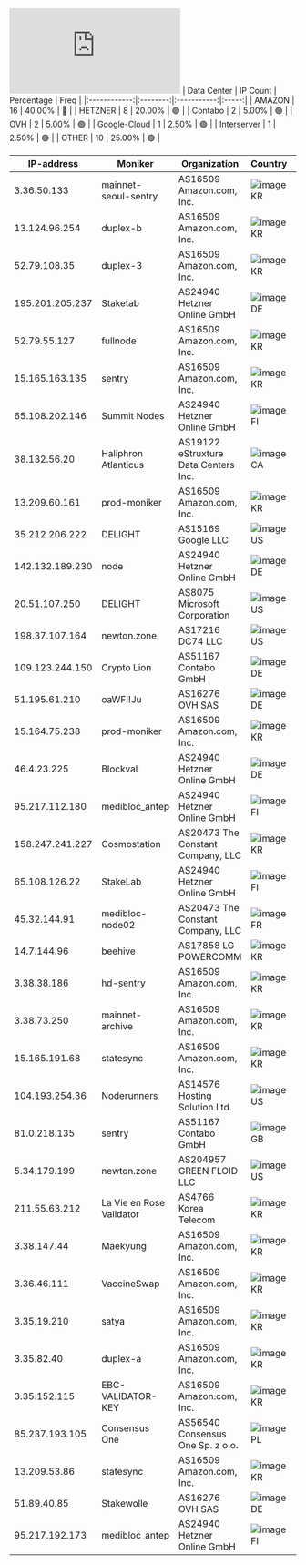 ![Diagramm](https://github.com/obajay/StateSync-snapshots/blob/main/Projects/Medibloc/1/README.md)
| Data Center | IP Count | Percentage | Freq |
|:------------:|:--------:|:-----------:|:-----:|
| AMAZON | 16 | 40.00% | 🔴 |
| HETZNER | 8 | 20.00% | 🟢 |
| Contabo | 2 | 5.00% | 🟢 |
| OVH | 2 | 5.00% | 🟢 |
| Google-Cloud | 1 | 2.50% | 🟢 |
| Interserver | 1 | 2.50% | 🟢 |
| OTHER | 10 | 25.00% | 🟢 |

<!-- START_TABLE -->
| IP-address | Moniker | Organization | Country | City |
|-------------|---------|---------------|---------|------|
| 3.36.50.133 | mainnet-seoul-sentry | AS16509 Amazon.com, Inc. | ![image](https://raw.githubusercontent.com/obajay/FlagKit/master/Assets/SVG/KR.svg) KR | Incheon |
| 13.124.96.254 | duplex-b | AS16509 Amazon.com, Inc. | ![image](https://raw.githubusercontent.com/obajay/FlagKit/master/Assets/SVG/KR.svg) KR | Incheon |
| 52.79.108.35 | duplex-3 | AS16509 Amazon.com, Inc. | ![image](https://raw.githubusercontent.com/obajay/FlagKit/master/Assets/SVG/KR.svg) KR | Incheon |
| 195.201.205.237 | Staketab | AS24940 Hetzner Online GmbH | ![image](https://raw.githubusercontent.com/madebybowtie/FlagKit/master/Assets/SVG/DE.svg) DE | Falkenstein |
| 52.79.55.127 | fullnode | AS16509 Amazon.com, Inc. | ![image](https://raw.githubusercontent.com/obajay/FlagKit/master/Assets/SVG/KR.svg) KR | Incheon |
| 15.165.163.135 | sentry | AS16509 Amazon.com, Inc. | ![image](https://raw.githubusercontent.com/obajay/FlagKit/master/Assets/SVG/KR.svg) KR | Incheon |
| 65.108.202.146 | Summit Nodes | AS24940 Hetzner Online GmbH | ![image](https://raw.githubusercontent.com/obajay/FlagKit/master/Assets/SVG/FI.svg) FI | Helsinki |
| 38.132.56.20 | Haliphron Atlanticus | AS19122 eStruxture Data Centers Inc. | ![image](https://raw.githubusercontent.com/obajay/FlagKit/master/Assets/SVG/CA.svg) CA | Etobicoke |
| 13.209.60.161 | prod-moniker | AS16509 Amazon.com, Inc. | ![image](https://raw.githubusercontent.com/obajay/FlagKit/master/Assets/SVG/KR.svg) KR | Incheon |
| 35.212.206.222 | DELIGHT | AS15169 Google LLC | ![image](https://raw.githubusercontent.com/obajay/FlagKit/master/Assets/SVG/US.svg) US | The Dalles |
| 142.132.189.230 | node | AS24940 Hetzner Online GmbH | ![image](https://raw.githubusercontent.com/madebybowtie/FlagKit/master/Assets/SVG/DE.svg) DE | Falkenstein |
| 20.51.107.250 | DELIGHT | AS8075 Microsoft Corporation | ![image](https://raw.githubusercontent.com/obajay/FlagKit/master/Assets/SVG/US.svg) US | Moses Lake |
| 198.37.107.164 | newton.zone | AS17216 DC74 LLC | ![image](https://raw.githubusercontent.com/obajay/FlagKit/master/Assets/SVG/US.svg) US | Charlotte |
| 109.123.244.150 | Crypto Lion | AS51167 Contabo GmbH | ![image](https://raw.githubusercontent.com/madebybowtie/FlagKit/master/Assets/SVG/DE.svg) DE | Düsseldorf |
| 51.195.61.210 | oaWFI!Ju | AS16276 OVH SAS | ![image](https://raw.githubusercontent.com/madebybowtie/FlagKit/master/Assets/SVG/DE.svg) DE | Frankfurt am Main |
| 15.164.75.238 | prod-moniker | AS16509 Amazon.com, Inc. | ![image](https://raw.githubusercontent.com/obajay/FlagKit/master/Assets/SVG/KR.svg) KR | Incheon |
| 46.4.23.225 | Blockval | AS24940 Hetzner Online GmbH | ![image](https://raw.githubusercontent.com/madebybowtie/FlagKit/master/Assets/SVG/DE.svg) DE | Falkenstein |
| 95.217.112.180 | medibloc_antep | AS24940 Hetzner Online GmbH | ![image](https://raw.githubusercontent.com/obajay/FlagKit/master/Assets/SVG/FI.svg) FI | Helsinki |
| 158.247.241.227 | Cosmostation | AS20473 The Constant Company, LLC | ![image](https://raw.githubusercontent.com/obajay/FlagKit/master/Assets/SVG/KR.svg) KR | Paripark |
| 65.108.126.22 | StakeLab | AS24940 Hetzner Online GmbH | ![image](https://raw.githubusercontent.com/obajay/FlagKit/master/Assets/SVG/FI.svg) FI | Helsinki |
| 45.32.144.91 | medibloc-node02 | AS20473 The Constant Company, LLC | ![image](https://raw.githubusercontent.com/obajay/FlagKit/master/Assets/SVG/FR.svg) FR | Aubervilliers |
| 14.7.144.96 | beehive | AS17858 LG POWERCOMM | ![image](https://raw.githubusercontent.com/obajay/FlagKit/master/Assets/SVG/KR.svg) KR | Cheongju-si |
| 3.38.38.186 | hd-sentry | AS16509 Amazon.com, Inc. | ![image](https://raw.githubusercontent.com/obajay/FlagKit/master/Assets/SVG/KR.svg) KR | Incheon |
| 3.38.73.250 | mainnet-archive | AS16509 Amazon.com, Inc. | ![image](https://raw.githubusercontent.com/obajay/FlagKit/master/Assets/SVG/KR.svg) KR | Incheon |
| 15.165.191.68 | statesync | AS16509 Amazon.com, Inc. | ![image](https://raw.githubusercontent.com/obajay/FlagKit/master/Assets/SVG/KR.svg) KR | Incheon |
| 104.193.254.36 | Noderunners | AS14576 Hosting Solution Ltd. | ![image](https://raw.githubusercontent.com/obajay/FlagKit/master/Assets/SVG/US.svg) US | San Jose |
| 81.0.218.135 | sentry | AS51167 Contabo GmbH | ![image](https://raw.githubusercontent.com/obajay/FlagKit/master/Assets/SVG/GB.svg) GB | Portsmouth |
| 5.34.179.199 | newton.zone | AS204957 GREEN FLOID LLC | ![image](https://raw.githubusercontent.com/obajay/FlagKit/master/Assets/SVG/US.svg) US | Miami |
| 211.55.63.212 | La Vie en Rose Validator | AS4766 Korea Telecom | ![image](https://raw.githubusercontent.com/obajay/FlagKit/master/Assets/SVG/KR.svg) KR | Seoul |
| 3.38.147.44 | Maekyung | AS16509 Amazon.com, Inc. | ![image](https://raw.githubusercontent.com/obajay/FlagKit/master/Assets/SVG/KR.svg) KR | Incheon |
| 3.36.46.111 | VaccineSwap | AS16509 Amazon.com, Inc. | ![image](https://raw.githubusercontent.com/obajay/FlagKit/master/Assets/SVG/KR.svg) KR | Incheon |
| 3.35.19.210 | satya | AS16509 Amazon.com, Inc. | ![image](https://raw.githubusercontent.com/obajay/FlagKit/master/Assets/SVG/KR.svg) KR | Incheon |
| 3.35.82.40 | duplex-a | AS16509 Amazon.com, Inc. | ![image](https://raw.githubusercontent.com/obajay/FlagKit/master/Assets/SVG/KR.svg) KR | Incheon |
| 3.35.152.115 | EBC-VALIDATOR-KEY | AS16509 Amazon.com, Inc. | ![image](https://raw.githubusercontent.com/obajay/FlagKit/master/Assets/SVG/KR.svg) KR | Incheon |
| 85.237.193.105 | Consensus One | AS56540 Consensus One Sp. z o.o. | ![image](https://raw.githubusercontent.com/obajay/FlagKit/master/Assets/SVG/PL.svg) PL | Warsaw |
| 13.209.53.86 | statesync | AS16509 Amazon.com, Inc. | ![image](https://raw.githubusercontent.com/obajay/FlagKit/master/Assets/SVG/KR.svg) KR | Incheon |
| 51.89.40.85 | Stakewolle | AS16276 OVH SAS | ![image](https://raw.githubusercontent.com/madebybowtie/FlagKit/master/Assets/SVG/DE.svg) DE | Frankfurt am Main |
| 95.217.192.173 | medibloc_antep | AS24940 Hetzner Online GmbH | ![image](https://raw.githubusercontent.com/obajay/FlagKit/master/Assets/SVG/FI.svg) FI | Helsinki |

<!-- END_TABLE -->